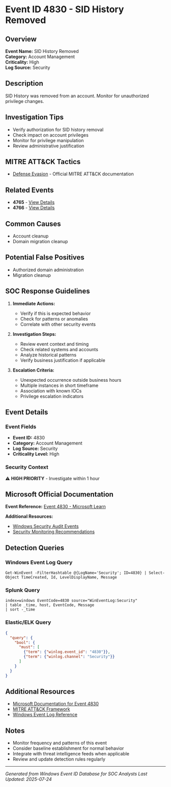 # Event ID 4830 - SID History Removed

## Overview
**Event Name:** SID History Removed  
**Category:** Account Management  
**Criticality:** High  
**Log Source:** Security  

## Description
SID History was removed from an account. Monitor for unauthorized privilege changes.

## Investigation Tips
- Verify authorization for SID history removal
- Check impact on account privileges
- Monitor for privilege manipulation
- Review administrative justification

## MITRE ATT&CK Tactics
- [Defense Evasion](https://attack.mitre.org/tactics/TA0005/) - Official MITRE ATT&CK documentation

## Related Events
- **4765** - [View Details](4765.md)
- **4766** - [View Details](4766.md)

## Common Causes
- Account cleanup
- Domain migration cleanup

## Potential False Positives
- Authorized domain administration
- Migration cleanup

## SOC Response Guidelines
1. **Immediate Actions:**
   - Verify if this is expected behavior
   - Check for patterns or anomalies
   - Correlate with other security events

2. **Investigation Steps:**
   - Review event context and timing
   - Check related systems and accounts
   - Analyze historical patterns
   - Verify business justification if applicable

3. **Escalation Criteria:**
   - Unexpected occurrence outside business hours
   - Multiple instances in short timeframe
   - Association with known IOCs
   - Privilege escalation indicators

## Event Details

### Event Fields
- **Event ID:** 4830
- **Category:** Account Management
- **Log Source:** Security
- **Criticality Level:** High

### Security Context
⚠️ **HIGH PRIORITY** - Investigate within 1 hour

## Microsoft Official Documentation
**Event Reference:** [Event 4830 - Microsoft Learn](https://learn.microsoft.com/en-us/previous-versions/windows/it-pro/windows-10/security/threat-protection/auditing/event-4830)

**Additional Resources:**
- [Windows Security Audit Events](https://learn.microsoft.com/en-us/windows/security/threat-protection/auditing/audit-events)
- [Security Monitoring Recommendations](https://learn.microsoft.com/en-us/windows-server/identity/ad-ds/plan/appendix-l--events-to-monitor)

## Detection Queries

### Windows Event Log Query
```
Get-WinEvent -FilterHashtable @{LogName='Security'; ID=4830} | Select-Object TimeCreated, Id, LevelDisplayName, Message
```

### Splunk Query
```spl
index=windows EventCode=4830 source="WinEventLog:Security"
| table _time, host, EventCode, Message
| sort -_time
```

### Elastic/ELK Query
```json
{
  "query": {
    "bool": {
      "must": [
        {"term": {"winlog.event_id": "4830"}},
        {"term": {"winlog.channel": "Security"}}
      ]
    }
  }
}
```

## Additional Resources
- [Microsoft Documentation for Event 4830](https://docs.microsoft.com/en-us/windows/security/threat-protection/auditing/event-4830)
- [MITRE ATT&CK Framework](https://attack.mitre.org/)
- [Windows Event Log Reference](https://docs.microsoft.com/en-us/windows/win32/eventlog/event-logging)

## Notes
- Monitor frequency and patterns of this event
- Consider baseline establishment for normal behavior
- Integrate with threat intelligence feeds when applicable
- Review and update detection rules regularly

---
*Generated from Windows Event ID Database for SOC Analysts*
*Last Updated: 2025-07-24*